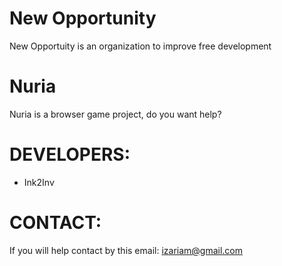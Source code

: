 New Opportunity
===============

New Opportuity is an organization to improve free development

Nuria
=====

Nuria is a browser game project, do you want help?

DEVELOPERS:
===========

* Ink2Inv

CONTACT:
========

If you will help contact by this email: izariam@gmail.com